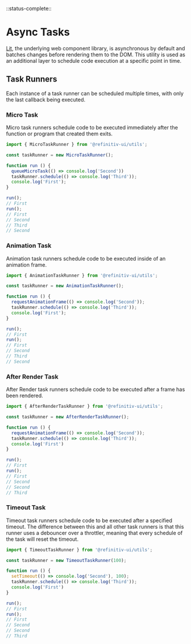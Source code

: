 <!-- 
title: Async Tasks
location: ./utils/async-tasks
type: page
layout: default
-->

::status-complete::

# Async Tasks

[Lit](https://lit.dev), the underlying web component library, is asynchronous by default and batches changes before rendering them to the DOM. This utility is used as an additional layer to schedule code execution at a specific point in time.

## Task Runners

Each instance of a task runner can be scheduled multiple times, with only the last callback being executed.

### Micro Task

Micro task runners schedule code to be executed immediately after the function or program that created them exits.

```typescript
import { MicroTaskRunner } from '@refinitiv-ui/utils';

const taskRunner = new MicroTaskRunner();

function run () {
  queueMicroTask(() => console.log('Second'))
  taskRunner.schedule(() => console.log('Third'));
  console.log('First');
}

run();
// First
run();
// First
// Second
// Third
// Second
```

### Animation Task

Animation task runners schedule code to be executed inside of an animation frame.

```typescript
import { AnimationTaskRunner } from '@refinitiv-ui/utils';

const taskRunner = new AnimationTaskRunner();

function run () {
  requestAnimationFrame(() => console.log('Second'));
  taskRunner.schedule(() => console.log('Third'));
  console.log('First');
}

run();
// First
run();
// First
// Second
// Third
// Second
```

### After Render Task

After Render task runners schedule code to be executed after a frame has been rendered.


```typescript
import { AfterRenderTaskRunner } from '@refinitiv-ui/utils';

const taskRunner = new AfterRenderTaskRunner();

function run () {
  requestAnimationFrame(() => console.log('Second'));
  taskRunner.schedule(() => console.log('Third'));
  console.log('First')
}

run();
// First
run();
// First
// Second
// Second
// Third
```

### Timeout Task

Timeout task runners schedule code to be executed after a specified timeout. The difference between this and all other task runners is that this runner uses a debouncer over a throttler, meaning that every schedule of the task will reset the timeout.

```typescript
import { TimeoutTaskRunner } from '@refinitiv-ui/utils';

const taskRunner = new TimeoutTaskRunner(100);

function run () {
  setTimeout(() => console.log('Second'), 100);
  taskRunner.schedule(() => console.log('Third'));
  console.log('First')
}

run();
// First
run();
// First
// Second
// Second
// Third
```
